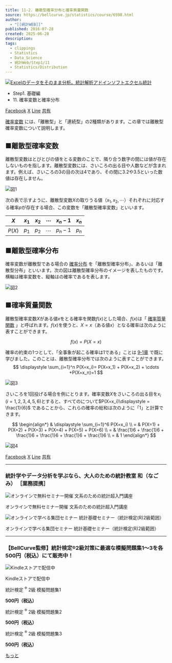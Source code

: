 ```yaml
---
title: 11-2. 離散型確率分布と確率質量関数
source: https://bellcurve.jp/statistics/course/6598.html
author:
  - "[[統計WEB]]"
published: 2016-07-28
created: 2025-06-28
description: 
tags:
  - clippings
  - Statistics
  - Data_Science
  - 統計Web/Step1/11
  - Statistics/Distribution
---
```

[![Excelのデータをそのまま分析。統計解析アドインソフトエクセル統計](https://bellcurve.jp/statistics/wp-content/uploads/2024/09/statistics03-b_ver3.png "Excelのデータをそのまま分析。統計解析アドインソフトエクセル統計")](https://bellcurve.jp/ex/)

- Step1. 基礎編
- 11\. 確率変数と確率分布

[Facebook](https://bellcurve.jp/#facebook "Facebook") [X](https://bellcurve.jp/#x "X") [Line](https://bellcurve.jp/#line "Line") [共有](https://www.addtoany.com/share#url=https%3A%2F%2Fbellcurve.jp%2Fstatistics%2Fcourse%2F6598.html&title=11-2.%20%E9%9B%A2%E6%95%A3%E5%9E%8B%E7%A2%BA%E7%8E%87%E5%88%86%E5%B8%83%E3%81%A8%E7%A2%BA%E7%8E%87%E8%B3%AA%E9%87%8F%E9%96%A2%E6%95%B0)

[確率変数](https://bellcurve.jp/statistics/glossary/807.html) には、「離散型」と「連続型」の2種類があります。この章では離散型確率変数について説明します。

## ■離散型確率変数

離散型変数はとびとびの値をとる変数のことで、隣り合う数字の間には値が存在しないものを指します。離散型変数には、さいころの出る目や人数などが含まれます。例えば、さいころの3の目の次は4であり、その間に3.2や3.5といった数値は存在しません。

![図1](https://bellcurve.jp/statistics/wp-content/uploads/2016/07/795316b92fc766b0181f6fef074f03fa-13.png)

次の表で示すように、離散型変数$X$の取りうる値（$x_1, x_2, \cdots$）それぞれに対応する確率$p$が存在する場合、この変数を「離散型確率変数」といいます。

| $X$ | $x_1$ | $x_2$ | $\cdots$ | $x_n-1$ | $x_n$ |
| --- | --- | --- | --- | --- | --- |
| $P(X)$ | $p_1$ | $p_2$ | $\cdots$ | $p_n-1$ | $p_n$ |

## ■離散型確率分布

確率変数が離散型である場合の [確率分布](https://bellcurve.jp/statistics/glossary/800.html) を「離散型確率分布」、あるいは「離散型分布」といいます。次の図は離散型確率分布のイメージを表したものです。横軸は確率変数を、縦軸はの確率であるを表します。

![図2](https://bellcurve.jp/statistics/wp-content/uploads/2016/07/795316b92fc766b0181f6fef074f03fa-15.png)

## ■確率質量関数

離散型確率変数$X$がある値$x$をとる確率を関数$f(x)$とした場合、$f(x)$は「 [確率質量関数](https://bellcurve.jp/statistics/glossary/11191.html) 」と呼ばれます。$f(x)$を使うと、$X=x$（ある値$x$）となる確率は次のように表すことができます。

$$
f(x) = P(X=x)
$$

確率の約束の1つとして、「全事象が起こる確率は1である」ことは [9‐1章](https://bellcurve.jp/statistics/course/6339.html) で既に学びました。このことは、離散型確率分布では次のように表すことができます。
$$
\displaystyle \sum_{i=1}^n P(X=x_i)= P(X=x_1) + P(X=x_2) + \cdots +P(X=x_n)=1
$$
<!-- ![ \displaystyle \sum_{i=1}^n P(X=x_i)= P(X=x_1) + P(X=x_2) + \cdots +P(X=x_n)=1  ](https://bellcurve.jp/statistics/wp-content/ql-cache/quicklatex.com-bd413efe8b791150fe7047257351c5e8_l3.svg "Rendered by QuickLaTeX.com") -->

![図3](https://bellcurve.jp/statistics/wp-content/uploads/2016/07/2b530e80c7d0de90885e285c5d798063-14.png)

さいころを1回投げる場合を例にとります。確率変数$X$をさいころの出る目を$x_i \quad (i=1,2, 3, 4, 5, 6)$とすると、すべてのについて$P(X=x_i)\displaystyle = \frac{1}{6}$ <!-- ![P(X=x_i)\displaystyle = \frac{1}{6}](https://bellcurve.jp/statistics/wp-content/ql-cache/quicklatex.com-cf6f6d945afbaecce4b8584a256f17a1_l3.svg "Rendered by QuickLaTeX.com")  -->
であることから、これらの確率の総和は次のように「1」と計算できます。

$$
\begin{align*}
& \displaystyle \sum_{i=1}^6 P(X=x_i) \\
= & P(X=1) + P(X=2) + P(X=3) + P(X=4) + P(X=5) + P(X=6) \\
= & \frac{1}6 + \frac{1}6 + \frac{1}6 + \frac{1}6 + \frac{1}6 + \frac{1}6 \\
= & 1
\end{align*}
$$
<!-- ![ \vspace{3mm}\displaystyle \sum_{i=1}^6 P(X=x_i) \\ \vspace{3mm}= P(X=1) + P(X=2) + P(X=3)+P(X=4)+P(X=5)+P(X=6) \\ \vspace{3mm} =  \displaystyle \frac{1}{6} +\displaystyle \frac{1}{6} +\displaystyle \frac{1}{6} +\displaystyle \frac{1}{6} +\displaystyle \frac{1}{6} +\displaystyle \frac{1}{6} \\ \vspace{3mm} = 1  ](https://bellcurve.jp/statistics/wp-content/ql-cache/quicklatex.com-dc582fa028f331f635397edfe9649b85_l3.svg "Rendered by QuickLaTeX.com") -->

![図4](https://bellcurve.jp/statistics/wp-content/uploads/2016/07/3a4f695a458cb0ac0aceaa2eb13ac2dd-4.png)

[Facebook](https://bellcurve.jp/#facebook "Facebook") [X](https://bellcurve.jp/#x "X") [Line](https://bellcurve.jp/#line "Line") [共有](https://www.addtoany.com/share#url=https%3A%2F%2Fbellcurve.jp%2Fstatistics%2Fcourse%2F6598.html&title=11-2.%20%E9%9B%A2%E6%95%A3%E5%9E%8B%E7%A2%BA%E7%8E%87%E5%88%86%E5%B8%83%E3%81%A8%E7%A2%BA%E7%8E%87%E8%B3%AA%E9%87%8F%E9%96%A2%E6%95%B0)

---

### 統計学やデータ分析を学ぶなら、大人のための統計教室 和（なごみ） ［業務提携］

![オンラインで無料セミナー開催 文系のための統計超入門講座](https://bellcurve.jp/statistics/wp-content/uploads/2025/05/toukeicyounyumon.png)

オンラインで無料セミナー開催 文系のための統計超入門講座

![オンラインで学べる集団セミナー 統計基礎セミナー（統計検定(R)2級範囲）](https://bellcurve.jp/statistics/wp-content/uploads/2025/05/toukeikiso.png)

オンラインで学べる集団セミナー 統計基礎セミナー（統計検定(R)2級範囲）

---

### 【BellCurve監修】統計検定®2級対策に最適な模擬問題集1～3を各500円（税込）にて販売中！

![Kindleストアで配信中](https://bellcurve.jp/statistics/wp-content/uploads/2018/07/bnr_kindle.png)

Kindleストアで配信中

統計検定 <sup>®</sup> 2級 模擬問題集1

**500円（税込）**  

統計検定 <sup>®</sup> 2級 模擬問題集2

**500円（税込）**  

統計検定 <sup>®</sup> 2級 模擬問題集3

**500円（税込）**  

[もっと](https://bellcurve.jp/statistics/course/#addtoany "すべてを表示")